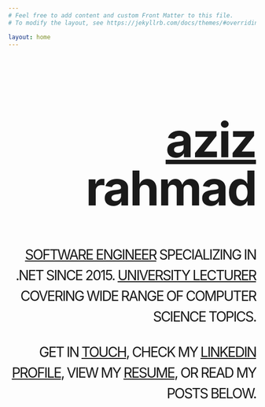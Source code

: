 ```yaml
---
# Feel free to add content and custom Front Matter to this file.
# To modify the layout, see https://jekyllrb.com/docs/themes/#overriding-theme-defaults

layout: home
---
```


<style type="text/css" media="screen">
  .container {
    margin: 10px auto;
    text-align: right;
  }
  .homepage-title {
    /* margin: 30px 0; */
    font-size: 7em;
    line-height: 1;
    letter-spacing: -3px;
    font-weight: bold;
    /*opacity: 0; /* Initially hidden */
  }
  .homepage-subtitle {
    margin: 30px 0;
    font-size: 2em;
    line-height: 1.5;
    letter-spacing: -2px;
    text-transform: uppercase
    /*animation: fadeInSlideRight 1s ease-in-out forwards; /* Fade in and slide from right */
  }

  .blur-in {
    animation: blurIn 1s ease-in-out;
  }

  .fade-in-slow {
    opacity: 0;
    animation: fadeInSlideRight 1s ease-in-out forwards;
  }

  @keyframes fadeInSlideRight {
            0% {
                transform: translateY(-20%);
                opacity: 0;
            }
            100% {
                transform: translateY(0);
                opacity: 1;
            }
        }
  @keyframes blurIn {
            0% {
                filter: blur(4px);
            }
            100% {
                filter: blur(0);
            }
        }
</style>

<div class="container">
  <h1 class="homepage-title"><a href="/about">aziz</a> rahmad</h1>
  <p class="homepage-subtitle"><a href="/projects">Software engineer</a> specializing in .NET since 2015. <a href="/lecturing">University lecturer</a> covering wide range of computer science topics.</p>
  <p class="homepage-subtitle">Get in <a href="mailto:azayrahmad@gmail.com">touch</a>, check my <a href="https://www.linkedin.com/in/aziz-rahmad">LinkedIn profile</a>, view my <a href="/resume">resume</a>, or read my posts below.</p>
</div>
